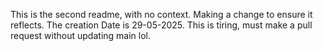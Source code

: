 This is the second readme, with no context.
Making a change to ensure it reflects.
The creation Date is 29-05-2025.
This is tiring, must make a pull request without updating main lol.